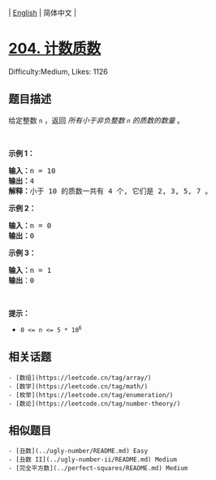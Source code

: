 
| [English](problem_en.md) | 简体中文 |

# [204. 计数质数](https://leetcode.cn/problems/count-primes/)
Difficulty:Medium, Likes: 1126

## 题目描述

<p>给定整数 <code>n</code> ，返回 <em>所有小于非负整数&nbsp;<code>n</code>&nbsp;的质数的数量</em> 。</p>

<p>&nbsp;</p>

<p><strong>示例 1：</strong></p>

<pre>
<strong>输入：</strong>n = 10
<strong>输出：</strong>4
<strong>解释：</strong>小于 10 的质数一共有 4 个, 它们是 2, 3, 5, 7 。
</pre>

<p><strong>示例 2：</strong></p>

<pre>
<strong>输入：</strong>n = 0
<strong>输出：</strong>0
</pre>

<p><strong>示例 3：</strong></p>

<pre>
<strong>输入：</strong>n = 1
<strong>输出</strong>：0
</pre>

<p>&nbsp;</p>

<p><strong>提示：</strong></p>

<ul>
	<li><code>0 &lt;= n &lt;= 5 * 10<sup>6</sup></code></li>
</ul>


## 相关话题

    - [数组](https://leetcode.cn/tag/array/)
    - [数学](https://leetcode.cn/tag/math/)
    - [枚举](https://leetcode.cn/tag/enumeration/)
    - [数论](https://leetcode.cn/tag/number-theory/)

## 相似题目

    - [丑数](../ugly-number/README.md) Easy 
    - [丑数 II](../ugly-number-ii/README.md) Medium 
    - [完全平方数](../perfect-squares/README.md) Medium 
